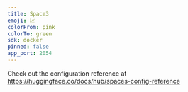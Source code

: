```yaml
---
title: Space3
emoji: 📈
colorFrom: pink
colorTo: green
sdk: docker
pinned: false
app_port: 2054
---
```


Check out the configuration reference at https://huggingface.co/docs/hub/spaces-config-reference

